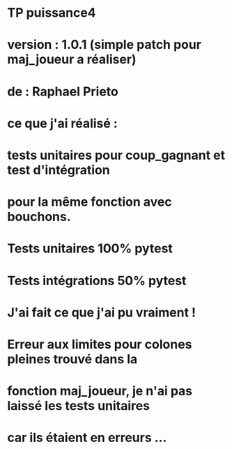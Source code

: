 # TP puissance4

# version : 1.0.1 (simple patch pour maj_joueur a réaliser)
# de : Raphael Prieto



# ce que j'ai réalisé : 
# 
#   tests unitaires pour coup_gagnant et test d'intégration    
#   pour la même fonction avec bouchons.
#   
# Tests unitaires 100% pytest 
# Tests intégrations 50% pytest
# 
# J'ai fait ce que j'ai pu vraiment !
# 
# Erreur aux limites pour colones pleines trouvé dans la 
# fonction maj_joueur, je n'ai pas laissé les tests unitaires 
# car ils étaient en erreurs ... 
